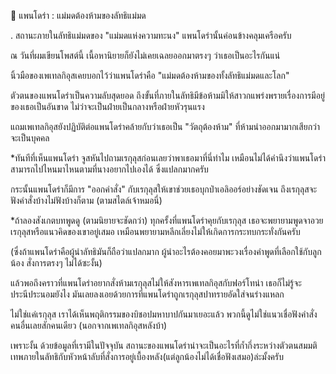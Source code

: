 📌 แพนโดร่า : แม่มดต้องห้ามของลัทธิแม่มด

.
สถานะภายในลัทธิแม่มดของ "แม่มดแห่งความทะนง" แพนโดร่านั้นค่อนข้างคลุมเครือครับ

ณ วันที่ผมเขียนโพสต์นี้ เนื้อหานิยายก็ยังไม่เคยเฉลยออกมาตรงๆ ว่าเธอเป็นอะไรกันแน่

นิ้วมือของเพเทลกิอุสเคยบอกไว้ว่าแพนโดร่าคือ "แม่มดต้องห้ามของทั้งลัทธิแม่มดและโลก"

ตัวตนของแพนโดร่าเป็นความลับสุดยอด ถึงขั้นที่ภายในลัทธิมีข้อห้ามมิให้สาวกแพร่งพรายเรื่องการมีอยู่ของเธอเป็นอันขาด ไม่ว่าจะเป็นฝ่ายเป็นกลางหรือฝ่ายหัวรุนแรง

แถมเพเทลกิอุสยังปฏิบัติต่อแพนโดร่าคล้ายกับว่าเธอเป็น "วัตถุต้องห้าม" ที่ห้ามนำออกมามากเสียกว่าจะเป็นบุคคล

*ทันทีที่เห็นแพนโดร่า จูสหันไปถามเรกุลุสก่อนเลยว่าพาเธอมาที่นี่ทำไม เหมือนไม่ได้คำนึงว่าแพนโดร่าสามารถไปไหนมาไหนตามที่นางอยากไปเองได้ ซึ่งแปลกมากครับ

กระนั้นแพนโดร่าก็มีการ "ออกคำสั่ง" กับเรกุลุสให้เขาช่วยเธอบุกป่าเอลิออร์อย่างชัดเจน ถึงเรกุลุสจะฟังคำสั่งบ้างไม่ฟังบ้างก็ตาม (ตามสไตล์เจ้าหมอนี่)

*ถ้าลองสังเกตบทพูดดู (ตามนิยายจะชัดกว่า) ทุกครั้งที่แพนโดร่าคุยกับเรกุลุส เธอจะพยายามพูดจาอวยเรกุลุสหรือแนวคิดของเขาอยู่เสมอ เหมือนพยายามหลีกเลี่ยงไม่ให้เกิดการกระทบกระทั่งกันครับ

(ซึ่งถ้าแพนโดร่าคือผู้นำลัทธิมันก็ถือว่าแปลกมาก ผู้นำอะไรต้องคอยมาพะวงเรื่องคำพูดที่เลือกใช้กับลูกน้อง สั่งการตรงๆ ไม่ได้ซะงั้น)

แล้วพอถึงคราวที่แพนโดร่าอยากสั่งห้ามเรกุลุสไม่ให้สังหารเพเทลกิอุสกับฟอร์โทน่า เธอก็ไม่รู้จะประนีประนอมยังไง มันเลยลงเอยด้วยการที่แพนโดร่าถูกเรกุลุสปาทรายอัดใส่จนร่างแหลก

ไม่ใช่แค่เรกุลุส เราได้เห็นพฤติกรรมของบิชอปมหาบาปกันมาเยอะแล้ว พวกนี้ดูไม่ใช่แนวเชื่อฟังคำสั่งคนอื่นเลยสักคนเดียว (นอกจากเพเทลกิอุสหลังบ้า)

เพราะงั้น ด้วยข้อมูลที่เรามีในปัจจุบัน สถานะของแพนโดร่าน่าจะเป็นอะไรที่ก้ำกึ่งระหว่างตัวตนสมมติเทพภายในลัทธิกับหัวหน้าลับที่สั่งการอยู่เบื้องหลัง(แต่ลูกน้องไม่ได้เชื่อฟังเสมอ)ล่ะมั้งครับ